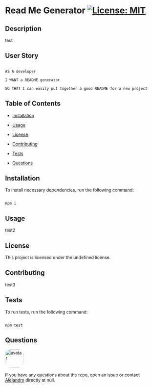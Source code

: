 
# Read Me Generator [![License: MIT](https://img.shields.io/badge/License-MIT-blue.svg)](https://opensource.org/licenses/MIT)


## Description 

test

## User Story

```

AS A developer

I WANT a README generator

SO THAT I can easily put together a good README for a new project

```

## Table of Contents

* [Installation](#installation)

* [Usage](#usage)

* [License](#license)

* [Contributing](#contributing)

* [Tests](#tests)

* [Questions](#questions)

## Installation

To install necessary dependencies, run the following command:

```

npm i

```

## Usage

test2

## License

This project is licensed under the undefined license.

## Contributing

test3

## Tests 

To run tests, run the following command:

```

npm test

```

## Questions

<img src="https://avatars2.githubusercontent.com/u/48495840?v=4" alt="avatar" style="border-radius: 16px" width="60"/>

If you have any questions about the repo, open an issue or contact [Alejandro](https://github.com/ZepCap) directly at null.

